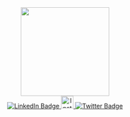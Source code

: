 <div id="header" align="center">
  <img src="https://media.giphy.com/media/v1.Y2lkPTc5MGI3NjExOTI2NWM5NmNmM2UyZjRkYzllOWMyMzVlNGRlYWU1NDYyZGY0NTgwOSZjdD1z/M9gbBd9nbDrOTu1Mqx/giphy.gif" width="200"/>
</div>
<div id="badges" align="center">
  <a target="_blank" href="https://www.linkedin.com/in/y%C3%BCksel%C3%B6zt%C3%BCrk/">
    <img src="https://img.shields.io/badge/LinkedIn-black?style=for-the-badge&logo=linkedin&logoColor=white" alt="LinkedIn Badge"/>
  </a>
   <a target="_blank" href="https://www.instagram.com/ykslztrkkk/">
    <img  height="28" src="https://img.shields.io/badge/Instagram-black?logo=instagram&logoColor=white" alt="Instagram Badge"/>
  </a>
  <a target="_blank" href="https://twitter.com/ykslztrkk">
    <img src="https://img.shields.io/badge/Twitter-black?style=for-the-badge&logo=twitter&logoColor=white" alt="Twitter Badge"/>
  </a>
</div>
